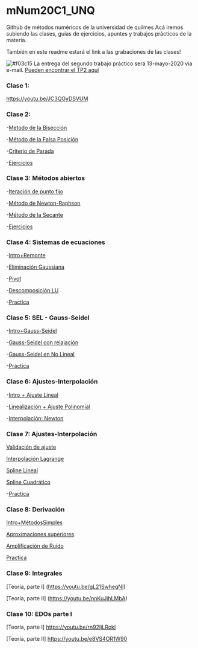 # mNum20C1_UNQ
Github de métodos numéricos de la universidad de quilmes
Acá iremos subiendo las clases, guias de ejercicios, apuntes y trabajos prácticos de la materia.


También en este readme estará el link a las grabaciones de las clases!


![#f03c15](https://via.placeholder.com/300x70.png/f00/fff?text=MUY+IMPORTANTE) 
 La entrega del segundo trabajo práctico será 13-mayo-2020 via e-mail. 
[Pueden encontrar el TP2 aquí](https://github.com/ulisesbussi/mNum20C1_UNQ/blob/master/guia/TP_2.pdf)







### Clase 1:
https://youtu.be/JC3QGyDSVUM

### Clase 2:

-[Metodo de la Bisección](https://youtu.be/h15Ronn39pQ)

-[Método de la Falsa Posición](https://youtu.be/BWJGvuKtKXQ)

-[Criterio de Parada](https://youtu.be/QoR2YwFEfTI)

-[Ejercicios](https://youtu.be/IOuZBIYo4Lg)


### Clase 3: Métodos abiertos

-[Iteración de punto fijo](https://youtu.be/NFDZwNU20Zg)

-[Método de Newton-Raphson](https://youtu.be/wpV9-ZMD2ds)

-[Método de la Secante](https://youtu.be/eSY9F4WQoDE)

-[Ejercicios](https://youtu.be/CufRQ-Lrirk)


### Clase 4: Sistemas de ecuaciones



-[Intro+Remonte](https://youtu.be/MN4wB-glbhc)

-[Eliminación Gaussiana](https://youtu.be/pvYQ2ALnFUg)

-[Pivot](https://youtu.be/fb3XPe-m-m8)

-[Descomposición LU](https://youtu.be/p_PF7g1hTKY)

-[Practica](https://www.youtube.com/watch?v=ajdsEDiBUo0)



### Clase 5: SEL - Gauss-Seidel


-[Intro+Gauss-Seidel](https://youtu.be/MnvH8NqU9Iw)

-[Gauss-Seidel con relajación](https://youtu.be/xnGFY-NsptE)

-[Gauss-Seidel en No Lineal](https://youtu.be/olRGHFztVq0)

-[Práctica](https://youtu.be/6qtRLWOCbjw)


### Clase 6: Ajustes-Interpolación


-[Intro + Ajuste Lineal](https://youtu.be/ToP_h55vSpI)

-[Linealización + Ajuste Polinomial](https://youtu.be/YDTCI7aqHbM)

-[Interpolación: Newton](https://youtu.be/lDb8KVaOCx0)

### Clase 7: Ajustes-Interpolación


[Validación de ajuste](https://youtu.be/YNjP28uj8SQ)

[Interpolación Lagrange](https://youtu.be/MAwf5XGQFsE)

[Spline Lineal](https://youtu.be/4DlQzS_wPao)

[Spline Cuadrático](https://youtu.be/3sTrLoPlh9U)

-[Practica](https://youtu.be/86y7KwD3z5E)

### Clase 8: Derivación


[Intro+MétodosSimples](https://youtu.be/3nhhsNKceY4)

[Aproximaciones superiores](https://youtu.be/OFM0xLz4Fko)

[Amplificación de Ruido](https://youtu.be/i6kGnI_5ywQ)

[Practica](https://youtu.be/_R7UF1QzMzM)

### Clase 9: Integrales

[Teoría, parte I] (https://youtu.be/gL21SwhegNI)

[Teoría, parte II] (https://youtu.be/nnKuJjhLMbA)

### Clase 10: EDOs parte I

[Teoría, parte I] https://youtu.be/rn92IjLRokI

[Teoría, parte II] https://youtu.be/e8VS4OR1W90



